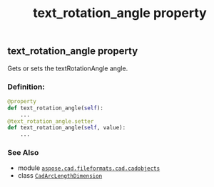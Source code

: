 ﻿---
title: text_rotation_angle property
second_title: Aspose.CAD for Python via .NET API References
description: 
type: docs
weight: 740
url: /python-net/aspose.cad.fileformats.cad.cadobjects/cadarclengthdimension/text_rotation_angle/
is_root: false
---

## text_rotation_angle property


Gets or sets the textRotationAngle angle.
### Definition:
```python
@property
def text_rotation_angle(self):
    ...
@text_rotation_angle.setter
def text_rotation_angle(self, value):
    ...
```

### See Also
* module [`aspose.cad.fileformats.cad.cadobjects`](../../)
* class [`CadArcLengthDimension`](/cad/python-net/aspose.cad.fileformats.cad.cadobjects/cadarclengthdimension)
